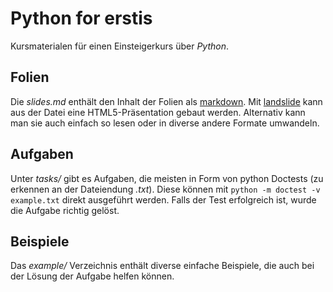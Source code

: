 Python for erstis
=================

Kursmaterialen für einen Einsteigerkurs über *Python*.


Folien
------

Die  *slides.md* enthält den Inhalt der Folien als [markdown](http://daringfireball.net/projects/markdown/). Mit [landslide](https://github.com/adamzap/landslide) kann aus der Datei eine HTML5-Präsentation gebaut werden. Alternativ kann man sie auch einfach so lesen oder in diverse andere Formate umwandeln.

Aufgaben
--------

Unter *tasks/* gibt es Aufgaben, die meisten in Form von python Doctests (zu
erkennen an der Dateiendung *.txt*). Diese können mit `python -m doctest -v example.txt`
direkt ausgeführt werden. Falls der Test erfolgreich ist, wurde die Aufgabe
richtig gelöst.

Beispiele
---------

Das *example/* Verzeichnis enthält diverse einfache Beispiele, die auch bei der
Lösung der Aufgabe helfen können.

